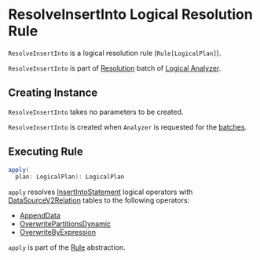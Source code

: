 # ResolveInsertInto Logical Resolution Rule

`ResolveInsertInto` is a logical resolution rule (`Rule[LogicalPlan]`).

`ResolveInsertInto` is part of [Resolution](../Analyzer.md#Resolution) batch of [Logical Analyzer](../Analyzer.md).

## Creating Instance

`ResolveInsertInto` takes no parameters to be created.

`ResolveInsertInto` is created when `Analyzer` is requested for the [batches](../Analyzer.md#batches).

## <span id="apply"> Executing Rule

```scala
apply(
  plan: LogicalPlan): LogicalPlan
```

`apply` resolves [InsertIntoStatement](../logical-operators/InsertIntoStatement.md) logical operators with [DataSourceV2Relation](../logical-operators/DataSourceV2Relation.md) tables to the following operators:

* [AppendData](../logical-operators/AppendData.md)
* [OverwritePartitionsDynamic](../logical-operators/OverwritePartitionsDynamic.md)
* [OverwriteByExpression](../logical-operators/OverwriteByExpression.md)

`apply` is part of the [Rule](../catalyst/Rule.md#apply) abstraction.

